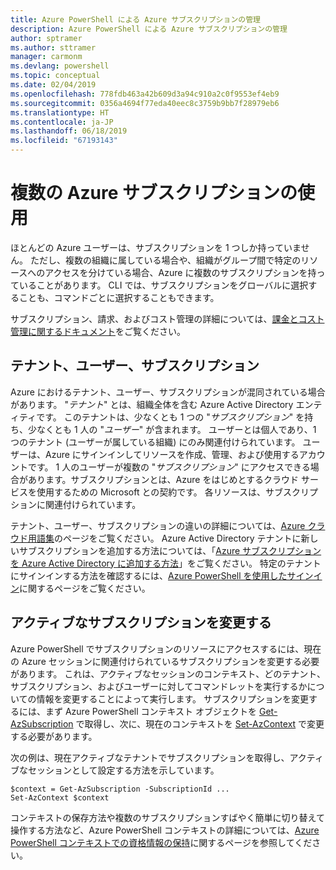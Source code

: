 ```yaml
---
title: Azure PowerShell による Azure サブスクリプションの管理
description: Azure PowerShell による Azure サブスクリプションの管理
author: sptramer
ms.author: sttramer
manager: carmonm
ms.devlang: powershell
ms.topic: conceptual
ms.date: 02/04/2019
ms.openlocfilehash: 778fdb463a42b609d3a94c910a2c0f9553ef4eb9
ms.sourcegitcommit: 0356a4694f77eda40eec8c3759b9bb7f28979eb6
ms.translationtype: HT
ms.contentlocale: ja-JP
ms.lasthandoff: 06/18/2019
ms.locfileid: "67193143"
---
```

# <a name="use-multiple-azure-subscriptions"></a>複数の Azure サブスクリプションの使用

ほとんどの Azure ユーザーは、サブスクリプションを 1 つしか持っていません。 ただし、複数の組織に属している場合や、組織がグループ間で特定のリソースへのアクセスを分けている場合、Azure に複数のサブスクリプションを持っていることがあります。 CLI では、サブスクリプションをグローバルに選択することも、コマンドごとに選択することもできます。

サブスクリプション、請求、およびコスト管理の詳細については、[課金とコスト管理に関するドキュメント](/azure/billing/)をご覧ください。

## <a name="tenants-users-and-subscriptions"></a>テナント、ユーザー、サブスクリプション

Azure におけるテナント、ユーザー、サブスクリプションが混同されている場合があります。 "_テナント_" とは、組織全体を含む Azure Active Directory エンティティです。 このテナントは、少なくとも 1 つの "_サブスクリプション_" を持ち、少なくとも 1 人の "_ユーザー_" が含まれます。 ユーザーとは個人であり、1 つのテナント (ユーザーが属している組織) にのみ関連付けられています。 ユーザーは、Azure にサインインしてリソースを作成、管理、および使用するアカウントです。
1 人のユーザーが複数の "_サブスクリプション_" にアクセスできる場合があります。サブスクリプションとは、Azure をはじめとするクラウド サービスを使用するための Microsoft との契約です。 各リソースは、サブスクリプションに関連付けられています。

テナント、ユーザー、サブスクリプションの違いの詳細については、[Azure クラウド用語集](/azure/azure-glossary-cloud-terminology)のページをご覧ください。  Azure Active Directory テナントに新しいサブスクリプションを追加する方法については、「[Azure サブスクリプションを Azure Active Directory に追加する方法](/azure/active-directory/active-directory-how-subscriptions-associated-directory)」をご覧ください。
特定のテナントにサインインする方法を確認するには、[Azure PowerShell を使用したサインイン](/powershell/azure/authenticate-azureps)に関するページをご覧ください。

## <a name="change-the-active-subscription"></a>アクティブなサブスクリプションを変更する

Azure PowerShell でサブスクリプションのリソースにアクセスするには、現在の Azure セッションに関連付けられているサブスクリプションを変更する必要があります。
これは、アクティブなセッションのコンテキスト、どのテナント、サブスクリプション、およびユーザーに対してコマンドレットを実行するかについての情報を変更することによって実行します。
サブスクリプションを変更するには、まず Azure PowerShell コンテキスト オブジェクトを [Get-AzSubscription](/powershell/module/az.accounts/get-azsubscription) で取得し、次に、現在のコンテキストを [Set-AzContext](/powershell/module/az.accounts/set-azcontext) で変更する必要があります。

次の例は、現在アクティブなテナントでサブスクリプションを取得し、アクティブなセッションとして設定する方法を示しています。

```powershell-interactive
$context = Get-AzSubscription -SubscriptionId ...
Set-AzContext $context
```

コンテキストの保存方法や複数のサブスクリプションすばやく簡単に切り替えて操作する方法など、Azure PowerShell コンテキストの詳細については、[Azure PowerShell コンテキストでの資格情報の保持](context-persistence.md)に関するページを参照してください。
